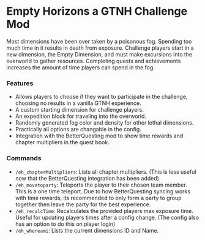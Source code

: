 # Empty Horizons a GTNH Challenge Mod

Most dimensions have been over taken by a poisonous fog. Spending too much time in it results in death from exposure. Challenge players start in a new dimension, the Empty Dimension, and must make excursions into the overworld to gather resources. Completing quests and achievements increases the amount of time players can spend in the fog.

### Features

- Allows players to choose if they want to participate in the challenge, choosing no results in a vanilla GTNH experience.
- A custom starting dimension for challenge players.
- An expedition block for traveling into the overworld.
- Randomly generated fog color and density for other lethal dimensions.
- Practically all options are changable in the config.
- Integration with the BetterQuesting mod to show time rewards and chapter multipliers in the quest book.

### Commands
- `/eh_chapterMultipliers`: Lists all chapter multipliers. (This is less useful now that the BetterQuesting integration has been added)
- `/eh_movetoparty`: Teleports the player to their chosen team member. This is a one time teleport. Due to how BetterQuesting syncing works with time rewards, its recommended to only form a party to group together then leave the party for the best experience.
- `/eh_recalcTime`: Recalculates the provided players max exposure time. Useful for updating players times after a config change. (The config also has an option to do this on player login)
- `/eh_whereami`: Lists the current dimensions ID and Name. 
